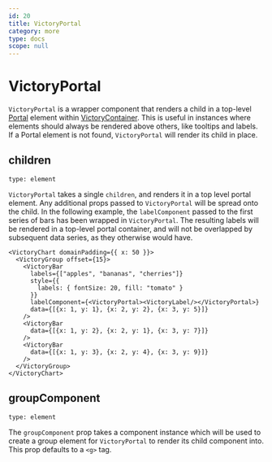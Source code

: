 ```yaml
---
id: 20
title: VictoryPortal
category: more
type: docs
scope: null
---
```


# VictoryPortal

`VictoryPortal` is a wrapper component that renders a child in a top-level [Portal][] element within [VictoryContainer][]. This is useful in instances where elements should always be rendered above others, like tooltips and labels. If a Portal element is not found, `VictoryPortal` will render its child in place.

## children

`type: element`

`VictoryPortal` takes a single `children`, and renders it in a top level portal element. Any additional props passed to `VictoryPortal` will be spread onto the child. In the following example, the `labelComponent` passed to the first series of bars has been wrapped in `VictoryPortal`. The resulting labels will be rendered in a top-level portal container, and will not be overlapped by subsequent data series, as they otherwise would have.

```playground
<VictoryChart domainPadding={{ x: 50 }}>
  <VictoryGroup offset={15}>
    <VictoryBar
      labels={["apples", "bananas", "cherries"]}
      style={{
        labels: { fontSize: 20, fill: "tomato" }
      }}
      labelComponent={<VictoryPortal><VictoryLabel/></VictoryPortal>}
      data={[{x: 1, y: 1}, {x: 2, y: 2}, {x: 3, y: 5}]}
    />
    <VictoryBar
      data={[{x: 1, y: 2}, {x: 2, y: 1}, {x: 3, y: 7}]}
    />
    <VictoryBar
      data={[{x: 1, y: 3}, {x: 2, y: 4}, {x: 3, y: 9}]}
    />
  </VictoryGroup>
</VictoryChart>

```

## groupComponent

`type: element`

The `groupComponent` prop takes a component instance which will be used to create a group element for `VictoryPortal` to render its child component into. This prop defaults to a `<g>` tag.

[victorycontainer]: /docs/victory-container
[portal]: https://github.com/FormidableLabs/victory/blob/main/packages/victory-core/src/victory-portal/portal.tsx
